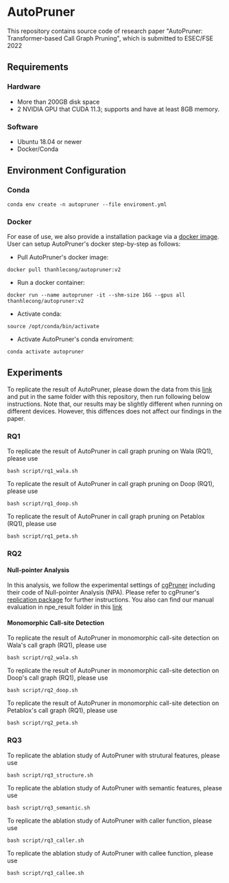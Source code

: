# AutoPruner

This repository contains source code of research paper "AutoPruner: Transformer-based Call Graph Pruning", which is submitted to ESEC/FSE 2022

## Requirements
### Hardware
- More than 200GB disk space
- 2 NVIDIA GPU that CUDA 11.3; supports and have at least 8GB memory.
### Software
- Ubuntu 18.04 or newer
- Docker/Conda
 
## Environment Configuration
### Conda
```
conda env create -n autopruner --file enviroment.yml
```

### Docker
For ease of use, we also provide a 
installation package via a [docker image](https://hub.docker.com/r/thanhlecong/autopruner). User can setup AutoPruner's docker step-by-step as follows:

- Pull AutoPruner's docker image: 
```
docker pull thanhlecong/autopruner:v2
```
- Run a docker container:
```
docker run --name autopruner -it --shm-size 16G --gpus all thanhlecong/autopruner:v2
```
- Activate conda:
```
source /opt/conda/bin/activate
```
- Activate AutoPruner's conda enviroment: 
```
conda activate autopruner
```

## Experiments
To replicate the result of AutoPruner, please down the data from this [link](https://zenodo.org/record/6369874#.YjWzmi8RppR) and put in the same folder with this repository, then run following below instructions. Note that, our results may be slightly different when running on different devices. However, this diffences does not affect our findings in the paper. 

### RQ1
To replicate the result of AutoPruner in call graph pruning on Wala (RQ1), please use
```
bash script/rq1_wala.sh
```
To replicate the result of AutoPruner in call graph pruning on Doop (RQ1), please use
```
bash script/rq1_doop.sh
```
To replicate the result of AutoPruner in call graph pruning on Petablox (RQ1), please use
```
bash script/rq1_peta.sh
```

### RQ2
#### Null-pointer Analysis
In this analysis, we follow the experimental settings of [cgPruner](http://web.cs.ucla.edu/~akshayutture/papers/icse22_firstPaper_preprint.pdf) including their code of Null-pointer Analysis (NPA). Please refer to cgPruner's [replication package](https://zenodo.org/record/6057691#.YoXA8WBByek) for further instructions. You also can find our manual evaluation in npe_result folder in this [link](https://zenodo.org/record/6369874#.YjWzmi8RppR) 

#### Monomorphic Call-site Detection
To replicate the result of AutoPruner in monomorphic call-site detection on Wala's call graph (RQ1), please use
```
bash script/rq2_wala.sh
```
To replicate the result of AutoPruner in monomorphic call-site detection on Doop's call graph (RQ1), please use
```
bash script/rq2_doop.sh
```
To replicate the result of AutoPruner in monomorphic call-site detection on Petablox's call graph (RQ1), please use
```
bash script/rq2_peta.sh
```

### RQ3
To replicate the ablation study of AutoPruner with strutural features, please use
```
bash script/rq3_structure.sh
```
To replicate the ablation study of AutoPruner with semantic features, please use

```
bash script/rq3_semantic.sh
```
To replicate the ablation study of AutoPruner with caller function, please use

```
bash script/rq3_caller.sh
```
To replicate the ablation study of AutoPruner with callee function, please use

```
bash script/rq3_callee.sh
```
